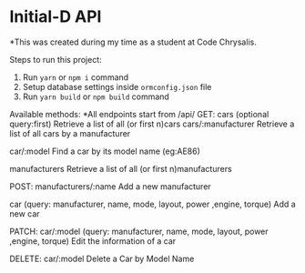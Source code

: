 # Initial-D API 

*This was created during my time as a student at Code Chrysalis.


Steps to run this project:

1. Run `yarn` or `npm i` command
2. Setup database settings inside `ormconfig.json` file
3. Run `yarn build` or `npm build` command

Available methods:
*All endpoints start from /api/
GET:
cars (optional query:first)
Retrieve a list of all (or first n)cars
cars/:manufacturer
Retrieve a list of all cars by a manufacturer

car/:model
Find a car by its model name (eg:AE86)

manufacturers
Retrieve a list of all (or first n)manufacturers

POST:
manufacturers/:name
Add a new manufacturer

car (query: manufacturer, name, mode, layout, power ,engine, torque)
Add a new car

PATCH:
car/:model (query: manufacturer, name, mode, layout, power ,engine, torque)
Edit the information of a car

DELETE:
car/:model
Delete a Car by Model Name